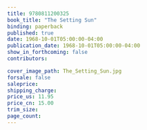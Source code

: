```yaml
---
title: 9780811200325
book_title: "The Setting Sun"
binding: paperback
published: true
date: 1968-10-01T05:00:00-04:00
publication_date: 1968-10-01T05:00:00-04:00
show_in_forthcoming: false
contributors:

cover_image_path: The_Setting_Sun.jpg
forsale: false
saleprice:
shipping_charge:
price_us: 11.95
price_cn: 15.00
trim_size:
page_count:
---
```



